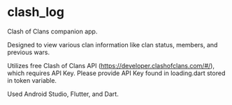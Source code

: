 # clash_log

Clash of Clans companion app.

Designed to view various clan information like clan status, members, and previous wars. 

Utilizes free Clash of Clans API (https://developer.clashofclans.com/#/), which requires API Key. Please provide API Key found in loading.dart stored in token variable. 

Used Android Studio, Flutter, and Dart. 
